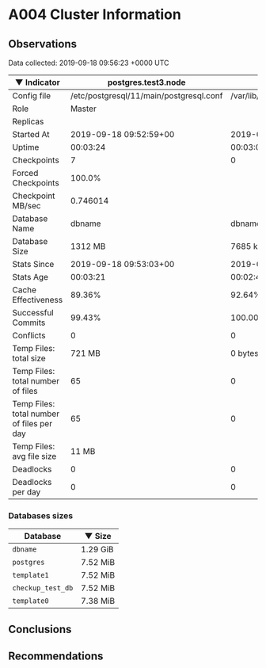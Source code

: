 # A004 Cluster Information #

## Observations ##
Data collected: 2019-09-18 09:56:23 +0000 UTC  

|&#9660;&nbsp;Indicator | postgres.test3.node | postgres.test1.node | postgres.test2.node |
|--------|-------|-------- |-------- |
|Config file |/etc/postgresql/11/main/postgresql.conf|/var/lib/postgresql/11/data1/postgresql.conf|/var/lib/postgresql/11/data2/postgresql.conf|
|Role |Master|<no value>|<no value>|
|Replicas ||<no value>|<no value>|
|Started At |2019-09-18&nbsp;09:52:59+00|2019-09-18 09:53:08+00|2019-09-18 09:53:13+00|
|Uptime |00:03:24|00:03:03|00:03:04|
|Checkpoints |7|0|0|
|Forced Checkpoints |100.0%|<no value>|<no value>|
|Checkpoint MB/sec |0.746014|<no value>|<no value>|
|Database Name |dbname|dbname|dbname|
|Database Size |1312&nbsp;MB|7685 kB|7709 kB|
|Stats Since |2019-09-18&nbsp;09:53:03+00|2019-09-18 09:53:31+00|2019-09-18 09:53:31+00|
|Stats Age |00:03:21|00:02:40|00:02:47|
|Cache Effectiveness |89.36%|92.64%|92.64%|
|Successful Commits |99.43%|100.00%|100.00%|
|Conflicts |0|0|0|
|Temp Files: total size |721&nbsp;MB|0 bytes|0 bytes|
|Temp Files: total number of files |65|0|0|
|Temp Files: total number of files per day |65|0|0|
|Temp Files: avg file size |11&nbsp;MB|<no value>|<no value>|
|Deadlocks |0|0|0|
|Deadlocks per day |0|0|0|


### Databases sizes ###

| Database | &#9660;&nbsp;Size |
|----------|--------|
| `dbname` | 1.29&nbsp;GiB |
| `postgres` | 7.52&nbsp;MiB |
| `template1` | 7.52&nbsp;MiB |
| `checkup_test_db` | 7.52&nbsp;MiB |
| `template0` | 7.38&nbsp;MiB |


## Conclusions ##


## Recommendations ##


